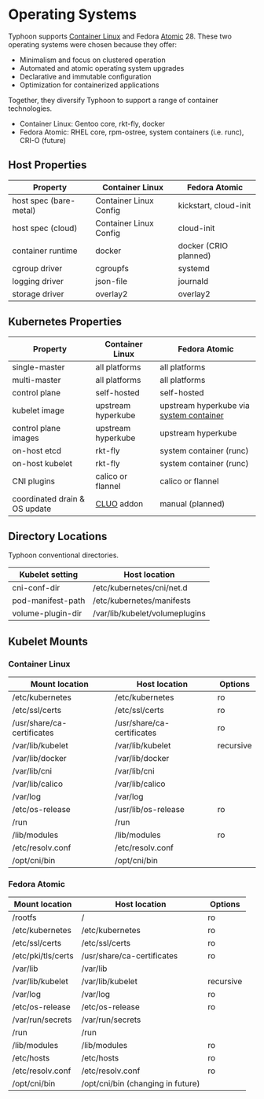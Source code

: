 # Operating Systems

Typhoon supports [Container Linux](https://coreos.com/why/) and Fedora [Atomic](https://www.projectatomic.io/) 28. These two operating systems were chosen because they offer:

* Minimalism and focus on clustered operation
* Automated and atomic operating system upgrades
* Declarative and immutable configuration
* Optimization for containerized applications

Together, they diversify Typhoon to support a range of container technologies.

* Container Linux: Gentoo core, rkt-fly, docker
* Fedora Atomic: RHEL core, rpm-ostree, system containers (i.e. runc), CRI-O (future)

## Host Properties

| Property          | Container Linux | Fedora Atomic |
|-------------------|-----------------|---------------|
| host spec (bare-metal) | Container Linux Config | kickstart, cloud-init |
| host spec (cloud)      | Container Linux Config | cloud-init |
| container runtime | docker    | docker (CRIO planned) |
| cgroup driver     | cgroupfs  | systemd  |
| logging driver    | json-file | journald |
| storage driver    | overlay2  | overlay2 |

## Kubernetes Properties

| Property          | Container Linux | Fedora Atomic |
|-------------------|-----------------|---------------|
| single-master     | all platforms | all platforms |
| multi-master      | all platforms | all platforms |
| control plane     | self-hosted   | self-hosted   |
| kubelet image     | upstream hyperkube | upstream hyperkube via [system container](https://github.com/poseidon/system-containers) |
| control plane images | upstream hyperkube | upstream hyperkube |
| on-host etcd      | rkt-fly   | system container (runc) |
| on-host kubelet   | rkt-fly   | system container (runc) |
| CNI plugins       | calico or flannel | calico or flannel |
| coordinated drain & OS update | [CLUO](https://github.com/coreos/container-linux-update-operator) addon | manual (planned) |

## Directory Locations

Typhoon conventional directories.

| Kubelet setting   | Host location                  |
|-------------------|--------------------------------|
| cni-conf-dir      | /etc/kubernetes/cni/net.d      |
| pod-manifest-path | /etc/kubernetes/manifests      |
| volume-plugin-dir | /var/lib/kubelet/volumeplugins |

## Kubelet Mounts

### Container Linux

| Mount location    | Host location     | Options |
|-------------------|-------------------|---------|
| /etc/kubernetes   | /etc/kubernetes   | ro |
| /etc/ssl/certs    | /etc/ssl/certs    | ro |
| /usr/share/ca-certificates | /usr/share/ca-certificates | ro |
| /var/lib/kubelet  | /var/lib/kubelet  | recursive |
| /var/lib/docker   | /var/lib/docker   | |
| /var/lib/cni      | /var/lib/cni      | |
| /var/lib/calico   | /var/lib/calico   | |
| /var/log          | /var/log          | |
| /etc/os-release   | /usr/lib/os-release | ro |
| /run              | /run |            |
| /lib/modules      | /lib/modules | ro |
| /etc/resolv.conf  | /etc/resolv.conf  | |
| /opt/cni/bin      | /opt/cni/bin      | |


### Fedora Atomic

| Mount location     | Host location    | Options |
|--------------------|------------------|---------|
| /rootfs            | /                | ro |
| /etc/kubernetes    | /etc/kubernetes  | ro |
| /etc/ssl/certs     | /etc/ssl/certs   | ro |
| /etc/pki/tls/certs | /usr/share/ca-certificates | ro |
| /var/lib           | /var/lib         | |
| /var/lib/kubelet   | /var/lib/kubelet | recursive |
| /var/log           | /var/log         | ro |
| /etc/os-release    | /etc/os-release  | ro |
| /var/run/secrets   | /var/run/secrets | |
| /run               | /run             | |
| /lib/modules       | /lib/modules     | ro |
| /etc/hosts         | /etc/hosts       | ro |
| /etc/resolv.conf   | /etc/resolv.conf | ro |
| /opt/cni/bin       | /opt/cni/bin (changing in future) | |


